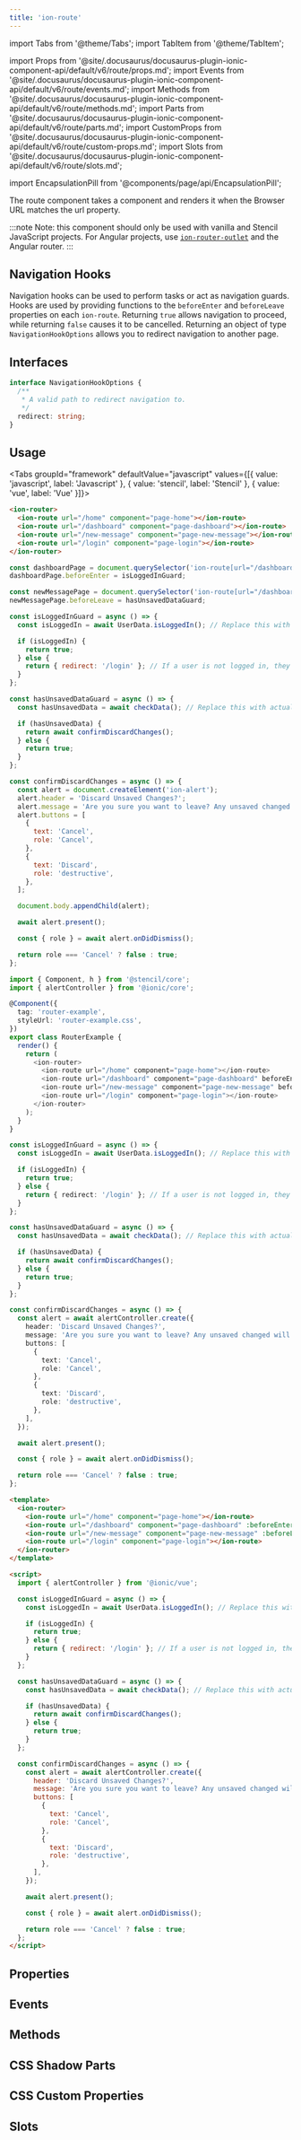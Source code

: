 ```yaml
---
title: 'ion-route'
---
```


import Tabs from '@theme/Tabs';
import TabItem from '@theme/TabItem';

import Props from '@site/.docusaurus/docusaurus-plugin-ionic-component-api/default/v6/route/props.md';
import Events from '@site/.docusaurus/docusaurus-plugin-ionic-component-api/default/v6/route/events.md';
import Methods from '@site/.docusaurus/docusaurus-plugin-ionic-component-api/default/v6/route/methods.md';
import Parts from '@site/.docusaurus/docusaurus-plugin-ionic-component-api/default/v6/route/parts.md';
import CustomProps from '@site/.docusaurus/docusaurus-plugin-ionic-component-api/default/v6/route/custom-props.md';
import Slots from '@site/.docusaurus/docusaurus-plugin-ionic-component-api/default/v6/route/slots.md';

<head>
  <title>ion-route: API Route Component for Ionic Framework Apps</title>
  <meta
    name="description"
    content="The ion-route component takes a component and renders it when the Browser URL matches the URL property. Learn more about the API route component for Ionic Apps."
  />
</head>

import EncapsulationPill from '@components/page/api/EncapsulationPill';

The route component takes a component and renders it when the Browser URL matches the url property.

:::note
Note: this component should only be used with vanilla and Stencil JavaScript projects. For Angular projects, use [`ion-router-outlet`](router-outlet.md) and the Angular router.
:::

## Navigation Hooks

Navigation hooks can be used to perform tasks or act as navigation guards. Hooks are used by providing functions to the `beforeEnter` and `beforeLeave` properties on each `ion-route`. Returning `true` allows navigation to proceed, while returning `false` causes it to be cancelled. Returning an object of type `NavigationHookOptions` allows you to redirect navigation to another page.

## Interfaces

```typescript
interface NavigationHookOptions {
  /**
   * A valid path to redirect navigation to.
   */
  redirect: string;
}
```

## Usage

<Tabs groupId="framework" defaultValue="javascript" values={[{ value: 'javascript', label: 'Javascript' }, { value: 'stencil', label: 'Stencil' }, { value: 'vue', label: 'Vue' }]}>

<TabItem value="javascript">

```html
<ion-router>
  <ion-route url="/home" component="page-home"></ion-route>
  <ion-route url="/dashboard" component="page-dashboard"></ion-route>
  <ion-route url="/new-message" component="page-new-message"></ion-route>
  <ion-route url="/login" component="page-login"></ion-route>
</ion-router>
```

```javascript
const dashboardPage = document.querySelector('ion-route[url="/dashboard"]');
dashboardPage.beforeEnter = isLoggedInGuard;

const newMessagePage = document.querySelector('ion-route[url="/dashboard"]');
newMessagePage.beforeLeave = hasUnsavedDataGuard;

const isLoggedInGuard = async () => {
  const isLoggedIn = await UserData.isLoggedIn(); // Replace this with actual login validation

  if (isLoggedIn) {
    return true;
  } else {
    return { redirect: '/login' }; // If a user is not logged in, they will be redirected to the /login page
  }
};

const hasUnsavedDataGuard = async () => {
  const hasUnsavedData = await checkData(); // Replace this with actual validation

  if (hasUnsavedData) {
    return await confirmDiscardChanges();
  } else {
    return true;
  }
};

const confirmDiscardChanges = async () => {
  const alert = document.createElement('ion-alert');
  alert.header = 'Discard Unsaved Changes?';
  alert.message = 'Are you sure you want to leave? Any unsaved changed will be lost.';
  alert.buttons = [
    {
      text: 'Cancel',
      role: 'Cancel',
    },
    {
      text: 'Discard',
      role: 'destructive',
    },
  ];

  document.body.appendChild(alert);

  await alert.present();

  const { role } = await alert.onDidDismiss();

  return role === 'Cancel' ? false : true;
};
```

</TabItem>

<TabItem value="stencil">

```typescript
import { Component, h } from '@stencil/core';
import { alertController } from '@ionic/core';

@Component({
  tag: 'router-example',
  styleUrl: 'router-example.css',
})
export class RouterExample {
  render() {
    return (
      <ion-router>
        <ion-route url="/home" component="page-home"></ion-route>
        <ion-route url="/dashboard" component="page-dashboard" beforeEnter={isLoggedInGuard}></ion-route>
        <ion-route url="/new-message" component="page-new-message" beforeLeave={hasUnsavedDataGuard}></ion-route>
        <ion-route url="/login" component="page-login"></ion-route>
      </ion-router>
    );
  }
}

const isLoggedInGuard = async () => {
  const isLoggedIn = await UserData.isLoggedIn(); // Replace this with actual login validation

  if (isLoggedIn) {
    return true;
  } else {
    return { redirect: '/login' }; // If a user is not logged in, they will be redirected to the /login page
  }
};

const hasUnsavedDataGuard = async () => {
  const hasUnsavedData = await checkData(); // Replace this with actual validation

  if (hasUnsavedData) {
    return await confirmDiscardChanges();
  } else {
    return true;
  }
};

const confirmDiscardChanges = async () => {
  const alert = await alertController.create({
    header: 'Discard Unsaved Changes?',
    message: 'Are you sure you want to leave? Any unsaved changed will be lost.',
    buttons: [
      {
        text: 'Cancel',
        role: 'Cancel',
      },
      {
        text: 'Discard',
        role: 'destructive',
      },
    ],
  });

  await alert.present();

  const { role } = await alert.onDidDismiss();

  return role === 'Cancel' ? false : true;
};
```

</TabItem>

<TabItem value="vue">

```html
<template>
  <ion-router>
    <ion-route url="/home" component="page-home"></ion-route>
    <ion-route url="/dashboard" component="page-dashboard" :beforeEnter="isLoggedInGuard"></ion-route>
    <ion-route url="/new-message" component="page-new-message" :beforeLeave="hasUnsavedDataGuard"></ion-route>
    <ion-route url="/login" component="page-login"></ion-route>
  </ion-router>
</template>

<script>
  import { alertController } from '@ionic/vue';

  const isLoggedInGuard = async () => {
    const isLoggedIn = await UserData.isLoggedIn(); // Replace this with actual login validation

    if (isLoggedIn) {
      return true;
    } else {
      return { redirect: '/login' }; // If a user is not logged in, they will be redirected to the /login page
    }
  };

  const hasUnsavedDataGuard = async () => {
    const hasUnsavedData = await checkData(); // Replace this with actual validation

    if (hasUnsavedData) {
      return await confirmDiscardChanges();
    } else {
      return true;
    }
  };

  const confirmDiscardChanges = async () => {
    const alert = await alertController.create({
      header: 'Discard Unsaved Changes?',
      message: 'Are you sure you want to leave? Any unsaved changed will be lost.',
      buttons: [
        {
          text: 'Cancel',
          role: 'Cancel',
        },
        {
          text: 'Discard',
          role: 'destructive',
        },
      ],
    });

    await alert.present();

    const { role } = await alert.onDidDismiss();

    return role === 'Cancel' ? false : true;
  };
</script>
```

</TabItem>

</Tabs>

## Properties

<Props />

## Events

<Events />

## Methods

<Methods />

## CSS Shadow Parts

<Parts />

## CSS Custom Properties

<CustomProps />

## Slots

<Slots />

